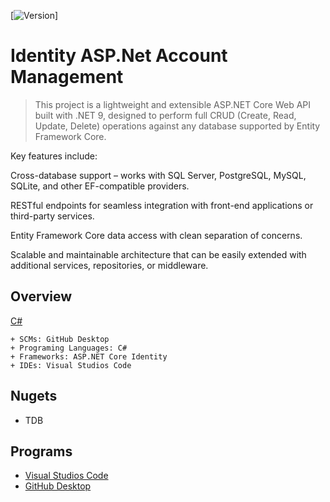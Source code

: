 <!-- PROJECT SHIELDS -->
[![Version][version-shield]]

# Identity ASP.Net Account Management

<!-- DESCRIPTION -->
> This project is a lightweight and extensible ASP.NET Core Web API built with .NET 9, designed to perform full CRUD (Create, Read, Update, Delete) operations against any database supported by Entity Framework Core.

Key features include:

Cross-database support – works with SQL Server, PostgreSQL, MySQL, SQLite, and other EF-compatible providers.

RESTful endpoints for seamless integration with front-end applications or third-party services.

Entity Framework Core data access with clean separation of concerns.

Scalable and maintainable architecture that can be easily extended with additional services, repositories, or middleware.

<!-- TECHNICAL INFORMATION -->
## Overview
[C#](https://learn.microsoft.com/en-us/dotnet/csharp/) 

```
+ SCMs: GitHub Desktop
+ Programing Languages: C#
+ Frameworks: ASP.NET Core Identity
+ IDEs: Visual Studios Code
```
## Nugets
* TDB

## Programs
* [Visual Studios Code](https://code.visualstudio.com/)
* [GitHub Desktop](https://desktop.github.com/)


<!-- MARKDOWN LINKS & IMAGES || https://www.markdownguide.org/basic-syntax/#reference-style-links -->
<!--VERSION SHIELD-->
[version-shield]: https://img.shields.io/badge/Version-0.1-blueviolet

